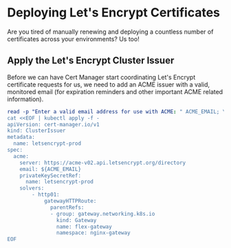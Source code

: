 # Deploying Let's Encrypt Certificates

Are you tired of manually renewing and deploying a countless number of
certificates across your environments? Us too!

## Apply the Let's Encrypt Cluster Issuer

Before we can have Cert Manager start coordinating Let's Encrypt certificate
requests for us, we need to add an ACME issuer with a valid, monitored
email (for expiration reminders and other important ACME related information).

``` yaml
read -p "Enter a valid email address for use with ACME: " ACME_EMAIL; \
cat <<EOF | kubectl apply -f -
apiVersion: cert-manager.io/v1
kind: ClusterIssuer
metadata:
  name: letsencrypt-prod
spec:
  acme:
    server: https://acme-v02.api.letsencrypt.org/directory
    email: ${ACME_EMAIL}
    privateKeySecretRef:
      name: letsencrypt-prod
    solvers:
        - http01:
            gatewayHTTPRoute:
              parentRefs:
              - group: gateway.networking.k8s.io
                kind: Gateway
                name: flex-gateway
                namespace: nginx-gateway
EOF
```
